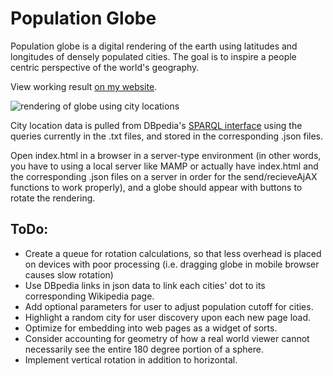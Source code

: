 # Population Globe

Population globe is a digital rendering of the earth using latitudes and longitudes of densely populated cities. The goal is to inspire a people centric perspective of the world's geography.

View working result [on my website](https://christophhebert.com/population-globe/ "Homepage of ChristophHebert").

![rendering of globe using city locations](https://christophhebert.com/digital-globe/image.png "Population Globe")

City location data is pulled from DBpedia's [SPARQL interface](http://dbpedia.org/sparql) using the queries currently in the .txt files, and stored in the corresponding .json files.

Open index.html in a browser in a server-type environment (in other words, you have to using a local server like MAMP or actually have index.html and the corresponding .json files on a server in order for the send/recieveAjAX functions to work properly), and a globe should appear with buttons to rotate the rendering.

## ToDo:
- Create a queue for rotation calculations, so that less overhead is placed on devices with poor processing (i.e. dragging globe in mobile browser causes slow rotation)
- Use DBpedia links in json data to link each cities' dot to its corresponding Wikipedia page.
- Add optional parameters for user to adjust population cutoff for cities.
- Highlight a random city for user discovery upon each new page load.
- Optimize for embedding into web pages as a widget of sorts.
- Consider accounting for geometry of how a real world viewer cannot necessarily see the entire 180 degree portion of a sphere.
- Implement vertical rotation in addition to horizontal.
